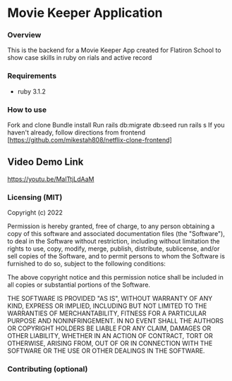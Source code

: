 # Movie Keeper Application 

### Overview 
This is the backend for a Movie Keeper App created for Flatiron School to show case skills in ruby on rials and active record 


### Requirements
* ruby 3.1.2


### How to use 
Fork and clone 
Bundle install
Run rails db:migrate db:seed 
run rails s 
If you haven't already, follow directions from frontend [https://github.com/mikestah808/netflix-clone-frontend]

## Video Demo Link

https://youtu.be/MalTtjLdAaM

### Licensing (MIT)

Copyright (c) 2022

Permission is hereby granted, free of charge, to any person obtaining a copy
of this software and associated documentation files (the "Software"), to deal
in the Software without restriction, including without limitation the rights
to use, copy, modify, merge, publish, distribute, sublicense, and/or sell
copies of the Software, and to permit persons to whom the Software is
furnished to do so, subject to the following conditions:

The above copyright notice and this permission notice shall be included in
all copies or substantial portions of the Software.

THE SOFTWARE IS PROVIDED "AS IS", WITHOUT WARRANTY OF ANY KIND, EXPRESS OR
IMPLIED, INCLUDING BUT NOT LIMITED TO THE WARRANTIES OF MERCHANTABILITY,
FITNESS FOR A PARTICULAR PURPOSE AND NONINFRINGEMENT. IN NO EVENT SHALL THE
AUTHORS OR COPYRIGHT HOLDERS BE LIABLE FOR ANY CLAIM, DAMAGES OR OTHER
LIABILITY, WHETHER IN AN ACTION OF CONTRACT, TORT OR OTHERWISE, ARISING FROM,
OUT OF OR IN CONNECTION WITH THE SOFTWARE OR THE USE OR OTHER DEALINGS IN
THE SOFTWARE.

### Contributing (optional)
